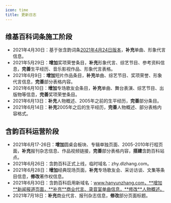 ```yaml
---
icon: time
title: 更新日志
---
```


## 维基百科词条施工阶段

- 2021年4月30日：基于张含韵词条[2021年4月24日版本](https://zh.wikipedia.org/w/index.php?title=张含韵&oldid=65337535)，**补充**单曲、形象代言信息。
- 2021年5月29日：**增加**奖项荣誉条目，**补充**形象代言、综艺节目、参考资料信息，**完善**生平经历、音乐影视作品、形象代言表格。
- 2021年6月9日：**增加**短片作品条目，**补充**单曲、综艺节目、奖项荣誉、形象代言信息，**完善**部分表格内容。
- 2021年6月10日：**增加**专场歌友会条目，**补充**单曲、舞台表演、综艺节目、出版物等信息，**完善**奖项荣誉条目。
- 2021年6月13日：**补充**人物概述、2005年之前的生平经历，**完善**部分条目。
- 2021年6月14日：**补充**2005年之后的生平经历，**完善**人物概述、部分表格内容格式。

## 含韵百科运营阶段

- 2021年6月17-26日：**增加**圆桌会板块、专辑单独页面、2005-2010年行程页面，**补充**报刊杂志信息、作品视频链接，**完善**部分表格内容，**搭建**含韵百科站点。
- 2021年6月26日：含韵百科正式上线，临时域名：zhy.dlzhang.com。
- 2021年6月28日：**增加**经典现场页面，**补充**专场歌友会、采访访谈、文集等条目信息，**修改**著作权信息。
- 2021年6月30日：含韵百科启用新域名：www.hanyunzhang.com，**增加**新闻报道页面，**补充**商业代言、录音室单曲信息，**修改**人物概述。
- 2021年7月18日：**补充**商业代言、报刊杂志信息，**修改**部分页面标题。